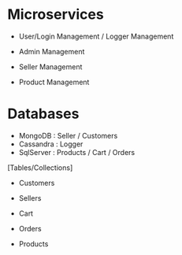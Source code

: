 
# Microservices
- User/Login Management / Logger Management

- Admin Management
- Seller Management
- Product Management

# Databases
- MongoDB : Seller / Customers
- Cassandra : Logger
- SqlServer : Products / Cart / Orders

[Tables/Collections]
- Customers
- Sellers

- Cart
- Orders
- Products
